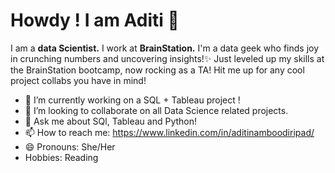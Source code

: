 # Howdy ! I am Aditi 👋


I am a **data Scientist.** I work at **BrainStation.** I'm a data geek who finds joy in crunching numbers and uncovering insights!✨ Just leveled up my skills at the BrainStation bootcamp, now rocking as a TA!  Hit me up for any cool project collabs you have in mind!

- 🔭 I’m currently working on a SQL + Tableau project !
- 👯 I’m looking to collaborate on all Data Science related projects.
- 💬 Ask me about SQl, Tableau and Python!
- 📫 How to reach me: https://www.linkedin.com/in/aditinamboodiripad/
- 😄 Pronouns: She/Her
- Hobbies: Reading



